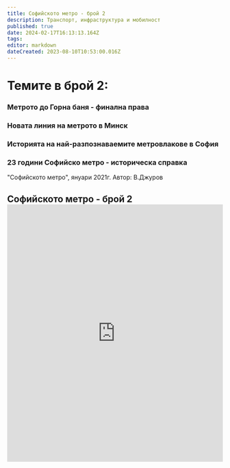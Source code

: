 ```yaml
---
title: Софийското метро - брой 2
description: Транспорт, инфраструктура и мобилност
published: true
date: 2024-02-17T16:13:13.164Z
tags: 
editor: markdown
dateCreated: 2023-08-10T10:53:00.016Z
---
```


# Темите в брой 2:
### Метрото до Горна баня - финална права
### Новата линия на метрото в Минск
### Историята на най-разпознаваемите метровлакове в София
### 23 години Софийско метро - историческа справка

"Софийското метро", януари 2021г.
Автор: В.Джуров
<h2><span class="text-small">Софийското метро - брой 2</span>
<iframe src="https://drive.google.com/file/d/1EhorMBm2Z48BQsyEp3ZWfp7tMq_BbHis/preview"
    frameBorder="0"
    scrolling="auto"
    width="100%"
        height="600px"
></iframe>